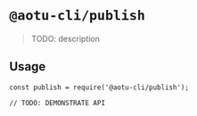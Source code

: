 # `@aotu-cli/publish`

> TODO: description

## Usage

```
const publish = require('@aotu-cli/publish');

// TODO: DEMONSTRATE API
```
